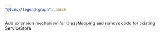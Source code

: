 ```yaml
---
"@finos/legend-graph": patch
---
```


Add extension mechanism for ClassMapping and remove code for existing ServiceStore
